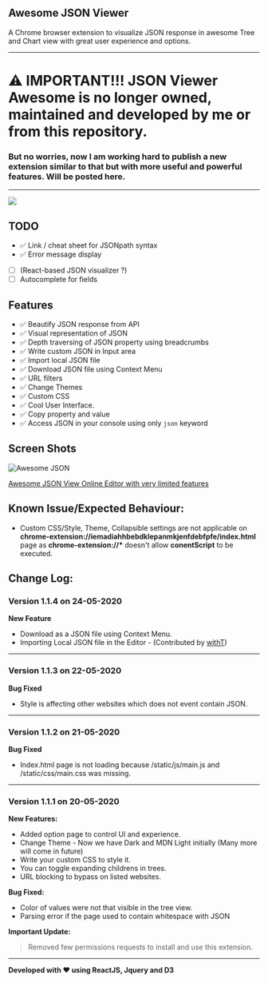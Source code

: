 ## Awesome JSON Viewer

A Chrome browser extension to visualize JSON response in awesome Tree and Chart view with great user experience and options.

---

# ⚠️ IMPORTANT!!!  JSON Viewer Awesome is no longer owned, maintained and developed by me or from this repository.

### But no worries, now I am working hard to publish a new extension similar to that but with more useful and powerful features. Will be posted here.
___

[![](https://raw.githubusercontent.com/rbrahul/Smart-Webpage-Ruler/master/images/chrome.png)](https://chrome.google.com/webstore/detail/awesome-json/iemadiahhbebdklepanmkjenfdebfpfe)

## TODO
 * ✅ Link / cheat sheet for JSONpath syntax
 * ✅ Error message display
 * [ ] (React-based JSON visualizer ?)
 * [ ] Autocomplete for fields

## Features

* ✅ Beautify JSON response from API
* ✅ Visual representation of JSON
* ✅ Depth traversing of JSON property using breadcrumbs
* ✅ Write custom JSON in Input area
* ✅ Import local JSON file
* ✅ Download JSON file using Context Menu
* ✅ URL filters
* ✅ Change Themes
* ✅ Custom CSS
* ✅ Cool User Interface.
* ✅ Copy property and value
* ✅ Access JSON in your console using only `json` keyword

## Screen Shots
![Awesome JSON](https://raw.githubusercontent.com/rbrahul/Awesome-JSON/master/awesome-json-slideshow.gif "Awesome JSON an awesome Chrome extension to assist development")

[Awesome JSON View Online Editor with very limited features](https://rbrahul.github.io/Awesome-JSON-Viewer/# "Awesome JSON Viewer")



## Known Issue/Expected Behaviour:

 * Custom CSS/Style, Theme, Collapsible settings are not applicable on **chrome-extension://iemadiahhbebdklepanmkjenfdebfpfe/index.html** page as **chrome-extension://\*** doesn't allow **conentScript** to be executed.



## Change Log:

### Version 1.1.4 on  24-05-2020
**New Feature**
  * Download as a JSON file using Context Menu.
  * Importing Local JSON file in the Editor - (Contributed by [withT](https://github.com/whthT))

---

### Version 1.1.3 on  22-05-2020
**Bug Fixed**
  * Style is affecting other websites which does not event contain JSON.
---
### Version 1.1.2 on  21-05-2020
**Bug Fixed**
  * Index.html page is not loading because /static/js/main.js and /static/css/main.css was missing.
 ---
### Version 1.1.1 on  20-05-2020
**New Features:**
  * Added option page to control UI and experience.
  * Change Theme - Now we have Dark and MDN Light initially (Many more will come in future)
  * Write your custom CSS to style it.
  * You can toggle expanding childrens in trees.
  * URL blocking to bypass on listed websites.

**Bug Fixed:**
* Color of values were not that visible in the tree view.
* Parsing error if the page used to contain whitespace with JSON

**Important Update:**
> Removed few permissions requests to install and use this extension.
---

**Developed with ♥ using ReactJS, Jquery and D3**
